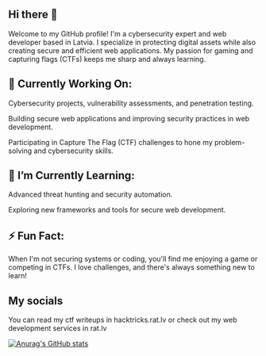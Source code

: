 ## Hi there 👋
Welcome to my GitHub profile! I'm a cybersecurity expert and web developer based in Latvia.
I specialize in protecting digital assets while also creating secure and efficient web applications.
My passion for gaming and capturing flags (CTFs) keeps me sharp and always learning.

## 🔭 Currently Working On:
Cybersecurity projects, vulnerability assessments, and penetration testing.

Building secure web applications and improving security practices in web development.

Participating in Capture The Flag (CTF) challenges to hone my problem-solving and cybersecurity skills.

## 🌱 I’m Currently Learning:
Advanced threat hunting and security automation.

Exploring new frameworks and tools for secure web development.

## ⚡ Fun Fact:
When I'm not securing systems or coding, you'll find me enjoying a game or competing in CTFs. I love challenges, and there's always something new to learn!

## My socials
You can read my ctf writeups in hacktricks.rat.lv
or check out my web development services in rat.lv

[![Anurag's GitHub stats](https://github-readme-stats.vercel.app/api?username=krakendakon)](https://github.com/anuraghazra/github-readme-stats)
